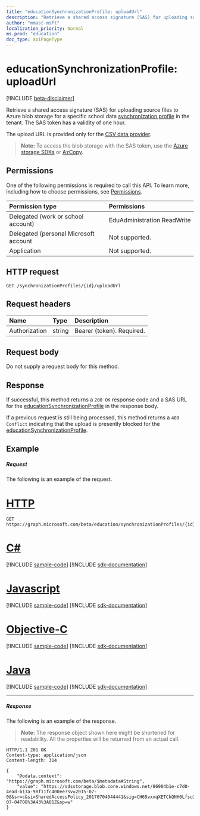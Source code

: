 ```yaml
---
title: "educationSynchronizationProfile: uploadUrl"
description: "Retrieve a shared access signature (SAS) for uploading source files to Azure blob storage for a specific school data synchronization profile in the tenant. The SAS token has a validity of one hour."
author: "mmast-msft"
localization_priority: Normal
ms.prod: "education"
doc_type: apiPageType
---
```


# educationSynchronizationProfile: uploadUrl

[!INCLUDE [beta-disclaimer](../../includes/beta-disclaimer.md)]

Retrieve a shared access signature (SAS) for uploading source files to Azure blob storage for a specific school data [synchronization profile](../resources/educationsynchronizationprofile.md) in the tenant. The SAS token has a validity of one hour.

The upload URL is provided only for the [CSV data provider](../resources/educationcsvdataprovider.md).

> **Note:** To access the blob storage with the SAS token, use the [Azure storage SDKs](https://github.com/search?q=org%3AAzure+azure-storage) or [AzCopy](https://docs.microsoft.com/azure/storage/storage-use-azcopy).

## Permissions
One of the following permissions is required to call this API. To learn more, including how to choose permissions, see [Permissions](/graph/permissions-reference).

| Permission type | Permissions |
|:-----------|:----------|
| Delegated (work or school account) | EduAdministration.ReadWrite |
|Delegated (personal Microsoft account|Not supported.|
|Application|Not supported.|

## HTTP request
<!-- { "blockType": "ignored" } -->
```http
GET /synchronizationProfiles/{id}/uploadUrl
```

## Request headers
| Name       | Type | Description|
|:-----------|:------|:----------|
| Authorization  | string  | Bearer {token}. Required.  |

## Request body
Do not supply a request body for this method.
## Response
If successful, this method returns a `200 OK` response code and a SAS URL for the [educationSynchronizationProfile](../resources/educationsynchronizationprofile.md) in the response body.

If a previous request is still being processed, this method returns a `409 Conflict` indicating that the upload is presently blocked for the [educationSynchronizationProfile](../resources/educationsynchronizationprofile.md).

## Example
##### Request
The following is an example of the request.

# [HTTP](#tab/http)
<!-- {
  "blockType": "request",
  "name": "get_educationSynchronizationProfile_uploadurl"
}-->
```http
GET https://graph.microsoft.com/beta/education/synchronizationProfiles/{id}/uploadUrl
```
# [C#](#tab/csharp)
[!INCLUDE [sample-code](../includes/snippets/csharp/get-educationsynchronizationprofile-uploadurl-csharp-snippets.md)]
[!INCLUDE [sdk-documentation](../includes/snippets/snippets-sdk-documentation-link.md)]

# [Javascript](#tab/javascript)
[!INCLUDE [sample-code](../includes/snippets/javascript/get-educationsynchronizationprofile-uploadurl-javascript-snippets.md)]
[!INCLUDE [sdk-documentation](../includes/snippets/snippets-sdk-documentation-link.md)]

# [Objective-C](#tab/objc)
[!INCLUDE [sample-code](../includes/snippets/objc/get-educationsynchronizationprofile-uploadurl-objc-snippets.md)]
[!INCLUDE [sdk-documentation](../includes/snippets/snippets-sdk-documentation-link.md)]

# [Java](#tab/java)
[!INCLUDE [sample-code](../includes/snippets/java/get-educationsynchronizationprofile-uploadurl-java-snippets.md)]
[!INCLUDE [sdk-documentation](../includes/snippets/snippets-sdk-documentation-link.md)]

---


##### Response
The following is an example of the response. 

>**Note:** The response object shown here might be shortened for readability. All the properties will be returned from an actual call.

<!-- {
  "blockType": "response",
  "@odata.type": "String",
} -->
```http
HTTP/1.1 201 OK
Content-type: application/json
Content-length: 314

{
    "@odata.context": "https://graph.microsoft.com/beta/$metadata#String",
    "value": "https://sdsstorage.blob.core.windows.net/86904b1e-c7d0-4ead-b13a-98f11fc400ee?sv=2015-07-08&sr=c&si=SharedAccessPolicy_20170704044441&sig=CH65vxxqXETCkQNH0Lfsu31cUo0s0XcEEo0OE2YiL6Q%3D&se=2017-07-04T08%3A43%3A01Z&sp=w"
}
```
<!-- uuid: 8fcb5dbc-d5aa-4681-8e31-b001d5168d79 
2015-10-25 14:57:30 UTC -->
<!-- {
  "type": "#page.annotation",
  "description": "Example",
  "keywords": "",
  "section": "documentation",
  "tocPath": "",
  "suppressions": [
  ]
}-->
